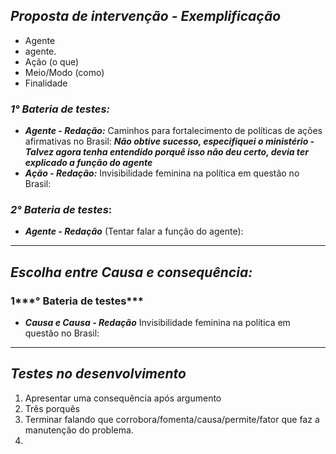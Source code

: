 
## ***Proposta de intervenção - Exemplificação***

- Agente
- agente. 
- Ação (o que)
- Meio/Modo (como)
- Finalidade
###  ***1° Bateria de testes:***

- ***Agente - Redação:*** Caminhos para fortalecimento de políticas de ações afirmativas no Brasil: ***Não obtive sucesso, especifiquei o ministério - Talvez agora tenha entendido porquê isso não deu certo, devia ter explicado a função do agente*** 
- ***Ação - Redação:*** Invisibilidade feminina na política em questão no Brasil: 


### ***2° Bateria de testes***:

- ***Agente - Redação*** (Tentar falar a função do agente):  


----
## ***Escolha entre Causa e consequência:***

### 1***° Bateria de testes***

- ***Causa e Causa - Redação*** Invisibilidade feminina na política em questão no Brasil: 

---

## ***Testes no desenvolvimento***

1. Apresentar uma consequência após argumento
2. Três porquês 
3. Terminar falando que corrobora/fomenta/causa/permite/fator que faz a manutenção do problema. 
4. 